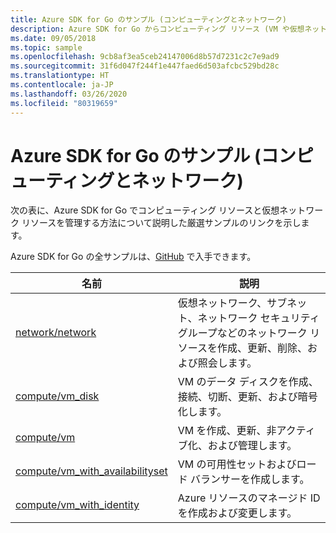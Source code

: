 ```yaml
---
title: Azure SDK for Go のサンプル (コンピューティングとネットワーク)
description: Azure SDK for Go からコンピューティング リソース (VM や仮想ネットワークなど) を操作するための厳選されたサンプルです。
ms.date: 09/05/2018
ms.topic: sample
ms.openlocfilehash: 9cb8af3ea5ceb24147006d8b57d7231c2c7e9ad9
ms.sourcegitcommit: 31f6d047f244f1e447faed6d503afcbc529bd28c
ms.translationtype: HT
ms.contentlocale: ja-JP
ms.lasthandoff: 03/26/2020
ms.locfileid: "80319659"
---
```

# <a name="azure-sdk-for-go-samples-for-compute-and-networking"></a>Azure SDK for Go のサンプル (コンピューティングとネットワーク)

次の表に、Azure SDK for Go でコンピューティング リソースと仮想ネットワーク リソースを管理する方法について説明した厳選サンプルのリンクを示します。

Azure SDK for Go の全サンプルは、[GitHub](https://github.com/Azure-Samples/azure-sdk-for-go-samples) で入手できます。

| 名前 | 説明 |
|------|-------------|
| [network/network](https://github.com/Azure-Samples/azure-sdk-for-go-samples/blob/master/network/network.go) | 仮想ネットワーク、サブネット、ネットワーク セキュリティ グループなどのネットワーク リソースを作成、更新、削除、および照会します。 |
| [compute/vm_disk](https://github.com/Azure-Samples/azure-sdk-for-go-samples/blob/master/compute/vm_disk.go) | VM のデータ ディスクを作成、接続、切断、更新、および暗号化します。 |
| [compute/vm](https://github.com/Azure-Samples/azure-sdk-for-go-samples/blob/master/compute/vm.go) | VM を作成、更新、非アクティブ化、および管理します。 |
| [compute/vm_with_availabilityset](https://github.com/Azure-Samples/azure-sdk-for-go-samples/blob/master/compute/vm_with_availabilityset.go) | VM の可用性セットおよびロード バランサーを作成します。 |
| [compute/vm_with_identity](https://github.com/Azure-Samples/azure-sdk-for-go-samples/blob/master/compute/vm_with_identity.go) | Azure リソースのマネージド ID を作成および変更します。 | 
